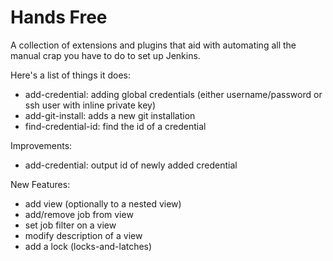 Hands Free
===

A collection of extensions and plugins that aid with automating all the manual crap you have to do to set up Jenkins.

Here's a list of things it does:
* add-credential: adding global credentials (either username/password or ssh user with inline private key)
* add-git-install: adds a new git installation
* find-credential-id: find the id of a credential

Improvements:
* add-credential: output id of newly added credential

New Features:
* add view (optionally to a nested view)
* add/remove job from view
* set job filter on a view
* modify description of a view
* add a lock (locks-and-latches)
